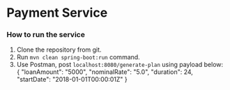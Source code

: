 # Payment Service

### How to run the service

1. Clone the repository from git.
2. Run `mvn clean spring-boot:run` command.
4. Use Postman, post `localhost:8080/generate-plan` using payload below:
{
	"loanAmount": "5000",
	"nominalRate": "5.0",
	"duration": 24,
	"startDate": "2018-01-01T00:00:01Z"
}